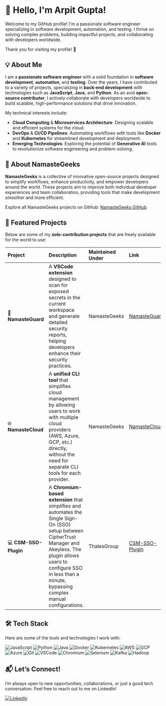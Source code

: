 # 👋 Hello, I'm Arpit Gupta!

Welcome to my GitHub profile! I'm a passionate software engineer specializing in software development, automation, and testing. I thrive on solving complex problems, building impactful projects, and collaborating with developers worldwide.

Thank you for visiting my profile! 🚀


## 💡 About Me

I am a **passionate software engineer** with a solid foundation in **software development**, **automation**, and **testing**. Over the years, I have contributed to a variety of projects, specializing in **back-end development** with technologies such as **JavaScript**, **Java**, and **Python**. As an avid **open-source contributor**, I actively collaborate with developers worldwide to build scalable, high-performance solutions that drive innovation.

My technical interests include:
- **Cloud Computing** & **Microservices Architecture**: Designing scalable and efficient systems for the cloud.
- **DevOps** & **CI/CD Pipelines**: Automating workflows with tools like **Docker** and **Kubernetes** for streamlined development and deployment.
- **Emerging Technologies**: Exploring the potential of **Generative AI** tools to revolutionize software engineering and problem-solving.


## 💼 About NamasteGeeks

**NamasteGeeks** is a collective of innovative open-source projects designed to simplify workflows, enhance productivity, and empower developers around the world. These projects aim to improve both individual developer experiences and team collaboration, providing tools that make development smoother and more efficient.

Explore all NamasteGeeks projects on GitHub: [NamasteGeeks GitHub](https://github.com/NamasteGeeks)


## 🌟 Featured Projects

Below are some of my **sole-contribution projects** that are freely available for the world to use:

| Project | Description | Maintained Under | Link |
|:--------|:-----------|:-----------------------------|:-----|
| 🔐 **NamasteGuard** | A **VSCode extension** designed to scan for exposed secrets in the current workspace and generate detailed security reports, helping developers enhance their security practices. | NamasteGeeks | [NamasteGuard](https://github.com/NamasteGeeks/namaste-guard) |
| 🌐 **NamasteCloud** | A **unified CLI tool** that simplifies cloud management by allowing users to work with multiple cloud providers (AWS, Azure, GCP, etc.) directly, without the need for separate CLI tools for each provider. | NamasteGeeks | [NamasteCloud](https://github.com/NamasteGeeks/namaste-cloud) |
| 💻 **CSM-SSO-Plugin** | A **Chromium-based extension** that simplifies and automates the Single Sign-On (SSO) setup between CipherTrust Manager and Akeyless. The plugin allows users to configure SSO in less than a minute, bypassing complex manual configurations. | ThalesGroup | [CSM-SSO-Plugin](https://github.com/ThalesGroup/csm-sso-plugin) |


## 🛠️ Tech Stack

Here are some of the tools and technologies I work with:

![JavaScript](https://img.shields.io/badge/JavaScript-F7DF1E?style=for-the-badge&logo=javascript&logoColor=white)
![Python](https://img.shields.io/badge/Python-3776AB?style=for-the-badge&logo=python&logoColor=white)
![Java](https://img.shields.io/badge/Java-007396?style=for-the-badge&logo=java&logoColor=white)
![Docker](https://img.shields.io/badge/Docker-2496ED?style=for-the-badge&logo=docker&logoColor=white)
![Kubernetes](https://img.shields.io/badge/Kubernetes-326CE5?style=for-the-badge&logo=kubernetes&logoColor=white)
![AWS](https://img.shields.io/badge/AWS-232F3E?style=for-the-badge&logo=amazonaws&logoColor=white)
![GCP](https://img.shields.io/badge/GCP-4285F4?style=for-the-badge&logo=googlecloud&logoColor=white)
![Azure](https://img.shields.io/badge/Azure-0078D4?style=for-the-badge&logo=microsoftazure&logoColor=white)
![Git](https://img.shields.io/badge/Git-F05032?style=for-the-badge&logo=git&logoColor=white)
![VSCode](https://img.shields.io/badge/VSCode-007ACC?style=for-the-badge&logo=visualstudiocode&logoColor=white)
![Chromium](https://img.shields.io/badge/Chromium-8E44AD?style=for-the-badge&logo=chromium&logoColor=white)
![Selenium](https://img.shields.io/badge/Selenium-43B02A?style=for-the-badge&logo=selenium&logoColor=white)
![Kafka](https://img.shields.io/badge/Kafka-231F20?style=for-the-badge&logo=apachekafka&logoColor=white)
![Hadoop](https://img.shields.io/badge/Hadoop-66CCFF?style=for-the-badge&logo=apachehadoop&logoColor=white)


## 📬 Let’s Connect!

I’m always open to new opportunities, collaborations, or just a good tech conversation. Feel free to reach out to me on LinkedIn!

[![LinkedIn](https://img.shields.io/badge/LinkedIn-0A66C2?style=for-the-badge&logo=linkedin&logoColor=white)](https://linkedin.com/in/NamasteArpit)
